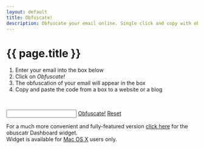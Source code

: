 ```yaml
---
layout: default
title: Obfuscate!
description: Obfuscate your email online. Single click and copy with obfuscatr!
---
```


# {{ page.title }}

1. Enter your email into the box below
2. Click on _Obfuscate!_
3. The obfuscation of your email will appear in the box
4. Copy and paste the code from a box to a website or a blog

<div id="msg">&nbsp;</div>
<p id="app">
  <input type="text" name="email" id="box" onfocus="highlight(this,true)" onblur="highlight(this,false)" onkeypress="checkEnter(event)" />
  <a href="obfuscate.html#obfuscate" onclick="obfuscate()" class="btn" id="obfuscateBtn">Obfuscate!</a>
  <a href="obfuscate.html#obfuscate" onclick="reset()" class="btn" id="resetBtn">Reset</a>
</p>

For a much more convenient and fully-featured version [click here](download.html "Download obfuscatr widget") for the obuscat<span>r</span> Dashboard widget.<br> Widget is available for [Mac OS X](http://www.apple.com/osx/ "Use Mac OS X") users only.
